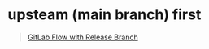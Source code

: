 # upsteam (main branch) first

> [GitLab Flow with Release Branch](GitLab%20Flow%20with%20Release%20Branch.md)




